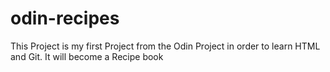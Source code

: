 # odin-recipes
This Project is my first Project from the Odin Project in order to learn HTML and Git. It will become a Recipe book